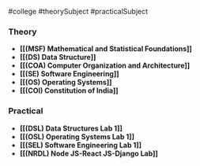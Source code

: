 #college #theorySubject #practicalSubject 
### Theory
- **[[(MSF) Mathematical and Statistical Foundations]]** 
- **[[(DS) Data Structure]]**
-  **[[(COA) Computer Organization and Architecture]]**
- **[[(SE) Software Engineering]]**
- **[[(OS) Operating Systems]]**
- **[[(COI) Constitution of India]]**
### Practical 
- **[[(DSL) Data Structures Lab 1]]**
- **[[(OSL) Operating Systems Lab 1]]**
- **[[(SEL) Software Engineering Lab 1]]**
- **[[(NRDL) Node JS-React JS-Django Lab]]**